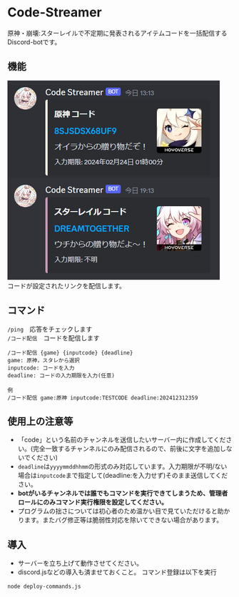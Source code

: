 # Code-Streamer

原神・崩壊:スターレイルで不定期に発表されるアイテムコードを一括配信するDiscord-botです。

## 機能

![Main](screenshot/main.png)<br>
コードが設定されたリンクを配信します。

## コマンド
`/ping`　応答をチェックします<br>
`/コード配信`　コードを配信します
```
/コード配信 {game} {inputcode} {deadline}
game: 原神，スタレから選択
inputcode: コードを入力
deadline: コードの入力期限を入力(任意)

例
/コード配信 game:原神 inputcode:TESTCODE deadline:202412312359
```

## 使用上の注意等
- 「code」という名前のチャンネルを送信したいサーバー内に作成してください。(完全一致するチャンネルにのみ配信されるので、前後に文字を追加しないでください)
- `deadline`は`yyyymmddhhmm`の形式のみ対応しています。入力期限が不明/ない場合は`inputcode`まで指定して(deadline:を入力せず)そのまま送信してください。
- <b>botがいるチャンネルでは誰でもコマンドを実行できてしまうため、管理者ロールにのみコマンド実行権限を設定してください。</b>
- プログラムの拙さについては初心者のため温かい目で見ていただけると助かります。またバグ修正等は脆弱性対応を除いてできない場合があります。

## 導入
- サーバーを立ち上げて動作させてください。
- discord.jsなどの導入も済ませておくこと。
コマンド登録は以下を実行
```
node deploy-commands.js
```

